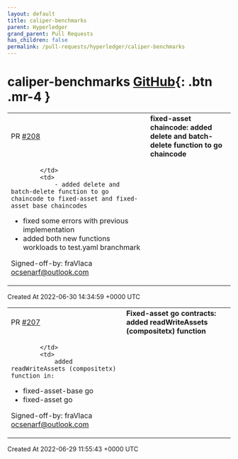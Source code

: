 ```yaml
---
layout: default
title: caliper-benchmarks
parent: Hyperledger
grand_parent: Pull Requests
has_children: false
permalink: /pull-requests/hyperledger/caliper-benchmarks
---
```


# caliper-benchmarks <span class="fs-3 right-align">[GitHub](https://github.com/hyperledger/caliper-benchmarks){: .btn .mr-4 }</span>


<div>
    <table>
        <tr>
            <td>
                PR <a href="https://github.com/hyperledger/caliper-benchmarks/pull/208" class=".btn">#208</a>
            </td>
            <td>
                <b>
                    fixed-asset chaincode: added delete and batch-delete function to go chaincode
                </b>
            </td>
        </tr>
        <tr>
            <td>
                
            </td>
            <td>
                - added delete and batch-delete function to go chaincode to fixed-asset and fixed-asset base chaincodes
- fixed some errors with previous implementation
- added both new functions workloads to test.yaml branchmark

Signed-off-by: fraVlaca <ocsenarf@outlook.com>
            </td>
        </tr>
    </table>
    <div class="right-align">
        Created At 2022-06-30 14:34:59 +0000 UTC
    </div>
</div>

<div>
    <table>
        <tr>
            <td>
                PR <a href="https://github.com/hyperledger/caliper-benchmarks/pull/207" class=".btn">#207</a>
            </td>
            <td>
                <b>
                    Fixed-asset go contracts: added readWriteAssets (compositetx) function
                </b>
            </td>
        </tr>
        <tr>
            <td>
                
            </td>
            <td>
                added readWriteAssets (compositetx) function in:
- fixed-asset-base go
- fixed-asset go

Signed-off-by: fraVlaca <ocsenarf@outlook.com>
            </td>
        </tr>
    </table>
    <div class="right-align">
        Created At 2022-06-29 11:55:43 +0000 UTC
    </div>
</div>

